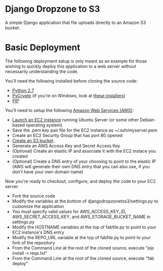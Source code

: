 Django Dropzone to S3
=====================

A simple Django application that file uploads directly to an Amazon S3 bucket.

# Basic Deployment
The following deployment setup is only meant as an example for those wishing to quickly deploy this application to a web server without necessarily understanding the code.

You'll need the following installed before cloning the source code:
- [Python 2.7](https://www.python.org/downloads/)
- [PyCrypto](https://www.dlitz.net/software/pycrypto/) (if you're on Windows, look at [these installers](http://www.voidspace.org.uk/python/modules.shtml#pycrypto))
- [PIP](http://pip.readthedocs.org/en/latest/installing.html)

You'll need to setup the following [Amazon Web Services (AWS)](http://aws.amazon.com/):
- [Launch an EC2 instance](http://aws.amazon.com/ec2) running Ubuntu Server (or some other Debian-based operating system)
- Save the .pem key pair file for the EC2 instance as ~/.ssh/myserver.pem
- Create an EC2 Security Group that has port 80 opened
- [Create an S3 bucket](http://aws.amazon.com/s3/).
- Generate an AWS Access Key and Secret Access Key
- (Optional) Create an elastic IP and associate it with the EC2 instace you created
- (Optional) Create a DNS entry of your choosing to point to the elastic IP (AWS will generate their own DNS entry that you can also use, if you don't have your own domain name)

Now you're ready to checkout, configure, and deploy the code to your EC2 server.

- Fork the source code
- Modify the variables at the bottom of djangodropzonetos3/settings.py to customize the application
- You must specify valid values for AWS_ACCESS_KEY_ID, AWS_SECRET_ACCESS_KEY, and AWS_STORAGE_BUCKET_NAME in settings.py
- Modify the HOSTNAME variables at the top of fabfile.py to point to your EC2 instance's DNS entry
- Modify the REPO_URL variable at the top of fabfile.py to point to your fork of the repository
- From the Command Line at the root of the cloned source, execute "pip install -r reqs.txt"
- From the Command Line at the root of the cloned source, execute "fab deploy"
